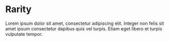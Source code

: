# Rarity

Lorem ipsum dolor sit amet, consectetur adipiscing elit. Integer non felis sit amet ipsum consectetur dapibus quis vel turpis. Etiam eget libero et turpis vulputate tempor.
